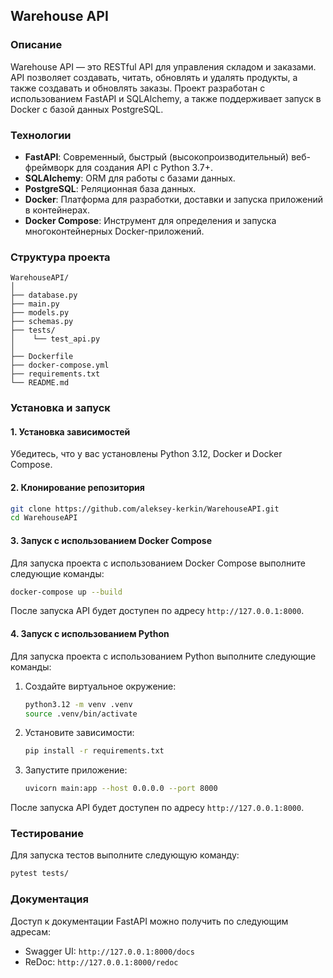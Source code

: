 ## Warehouse API

### Описание

Warehouse API — это RESTful API для управления складом и заказами. API позволяет создавать, читать, обновлять и удалять продукты, а также создавать и обновлять заказы. Проект разработан с использованием FastAPI и SQLAlchemy, а также поддерживает запуск в Docker с базой данных PostgreSQL.

### Технологии

- **FastAPI**: Современный, быстрый (высокопроизводительный) веб-фреймворк для создания API с Python 3.7+.
- **SQLAlchemy**: ORM для работы с базами данных.
- **PostgreSQL**: Реляционная база данных.
- **Docker**: Платформа для разработки, доставки и запуска приложений в контейнерах.
- **Docker Compose**: Инструмент для определения и запуска многоконтейнерных Docker-приложений.

### Структура проекта

```
WarehouseAPI/
│
├── database.py
├── main.py
├── models.py
├── schemas.py
├── tests/
│    └── test_api.py
│
├── Dockerfile
├── docker-compose.yml
├── requirements.txt
└── README.md
```

### Установка и запуск

#### 1. Установка зависимостей

Убедитесь, что у вас установлены Python 3.12, Docker и Docker Compose.

#### 2. Клонирование репозитория

```bash
git clone https://github.com/aleksey-kerkin/WarehouseAPI.git
cd WarehouseAPI
```

#### 3. Запуск с использованием Docker Compose

Для запуска проекта с использованием Docker Compose выполните следующие команды:

```bash
docker-compose up --build
```

После запуска API будет доступен по адресу `http://127.0.0.1:8000`.

#### 4. Запуск с использованием Python

Для запуска проекта с использованием Python выполните следующие команды:

1. Создайте виртуальное окружение:

   ```bash
   python3.12 -m venv .venv
   source .venv/bin/activate
   ```

2. Установите зависимости:

   ```bash
   pip install -r requirements.txt
   ```

3. Запустите приложение:

   ```bash
   uvicorn main:app --host 0.0.0.0 --port 8000
   ```

После запуска API будет доступен по адресу `http://127.0.0.1:8000`.

### Тестирование

Для запуска тестов выполните следующую команду:

```bash
pytest tests/
```

### Документация

Доступ к документации FastAPI можно получить по следующим адресам:

- Swagger UI: `http://127.0.0.1:8000/docs`
- ReDoc: `http://127.0.0.1:8000/redoc`
